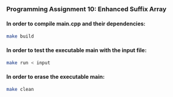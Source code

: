 ### Programming Assignment 10: Enhanced Suffix Array 

#### In order to compile main.cpp and their dependencies:

```bash
make build
```

#### In order to test the executable main with the input file:

```bash
make run < input
```

#### In order to erase the executable main:
           
```bash                 
make clean
```
